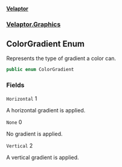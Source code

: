 #### [Velaptor](index.md 'index')
### [Velaptor.Graphics](Velaptor.Graphics.md 'Velaptor.Graphics')

## ColorGradient Enum

Represents the type of gradient a color can.

```csharp
public enum ColorGradient
```
### Fields

<a name='Velaptor.Graphics.ColorGradient.Horizontal'></a>

`Horizontal` 1

A horizontal gradient is applied.

<a name='Velaptor.Graphics.ColorGradient.None'></a>

`None` 0

No gradient is applied.

<a name='Velaptor.Graphics.ColorGradient.Vertical'></a>

`Vertical` 2

A vertical gradient is applied.